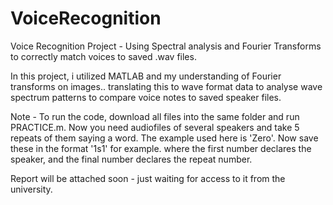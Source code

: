 # VoiceRecognition
Voice Recognition Project - Using Spectral analysis and Fourier Transforms to correctly match voices to saved .wav files.

In this project, i utilized MATLAB and my understanding of Fourier transforms on images.. translating this to wave format data to analyse wave spectrum patterns to compare voice notes to saved speaker files.

Note - To run the code, download all files into the same folder and run PRACTICE.m. Now you need audiofiles of several speakers and take 5 repeats of them saying a word. The example used here is 'Zero'. Now save these in the format '1s1' for example. where the first number declares the speaker, and the final number declares the repeat number.

Report will be attached soon - just waiting for access to it from the university.
